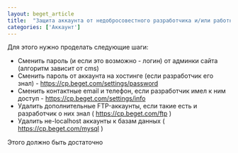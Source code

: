 ```yaml
---
layout: beget_article
title:  "Защита аккаунта от недобросовестного разработчика и/или работника"
categories: ['Аккаунт']
---
```


Для этого нужно проделать следующие шаги:

- Сменить пароль (и если это возможно - логин) от админки сайта (алгоритм зависит от cms)
- Cменить пароль от аккаунта на хостинге (если разработчик его знал)  - https://cp.beget.com/settings/password
- Сменить контактные email и телефон, если разработчик имел к ним доступ - https://cp.beget.com/settings/info
- Удалить дополнительные FTP-аккаунты, если такие есть и разработчик о них знал ( https://cp.beget.com/ftp )
- Удалить не-localhost аккаунты к базам данных ( https://cp.beget.com/mysql )

Этого должно быть достаточно